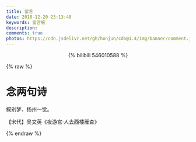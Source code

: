 ```yaml
---
title: 留言
date: 2018-12-20 23:13:48
keywords: 留言板
description: 
comments: true
photos: https://cdn.jsdelivr.net/gh/honjun/cdn@1.4/img/banner/comment.jpg
---
```


<center>


{% bilibili 546010588 %}

</center>

{% raw %}
<div class="entry-content">
  <div class="poem-wrap">
    <div class="poem-border poem-left">
    </div>
    <div class="poem-border poem-right">
    </div>
    <h1>
    念两句诗</h1>
    <p id="poem">
    叙别梦、扬州一觉。</p>
    <p id="info">
    【宋代】吴文英《夜游宫·人去西楼雁杳》</p>
  </div>
</div>
{% endraw %}


